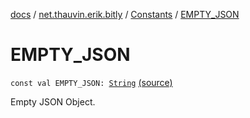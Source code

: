 [docs](../../index.md) / [net.thauvin.erik.bitly](../index.md) / [Constants](index.md) / [EMPTY_JSON](./-e-m-p-t-y_-j-s-o-n.md)

# EMPTY_JSON

`const val EMPTY_JSON: `[`String`](https://kotlinlang.org/api/latest/jvm/stdlib/kotlin/-string/index.html) [(source)](https://github.com/ethauvin/bitly-shorten/tree/master/src/main/kotlin/net/thauvin/erik/bitly/Constants.kt#L54)

Empty JSON Object.

